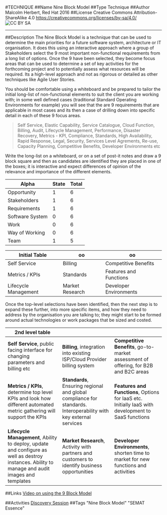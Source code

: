 #TECHNIQUE
##Name
Nine Block Model
##Type
Technique
##Author
Malcolm Herbert, Red Hat 2016
##License
Creative Commons Attribution-ShareAlike 4.0
https://creativecommons.org/licenses/by-sa/4.0/
![CC BY SA](https://licensebuttons.net/l/by-sa/3.0/88x31.png)

----------

##Description
The Nine Block Model is a technique that can be used to determine the main priorities for a future software system, architecture or IT organisation. It does this using an interactive approach where a group of Stakeholders select the 9 most important non-functional requirements from a long list of options.  Once the 9 have been selected, they become focus areas that can be used to determine a set of key activities for the forthcoming project and to potentially assess what resources will be required. Its a high-level approach and not as rigorous or detailed as other techniques like Agile User Stories.

You should be comfortable using a whiteboard and be prepared to tailor the initial long-list of non-functional elements to suit the client you are working with; in some well defined cases (traditional Standard Operating Environments for example) you will see that the are 9 requirements that are applicable in most cases and its then a case of drilling down into specific detail in each of these 9 focus areas. 


> Self Service, Elastic Capability, Service Catalogue, Cloud Function,
> Billing, Audit, Lifecycle Management, Performance, Disaster Recovery,
> Metrics - KPI, Compliance, Standards, High Availability, Rapid
> Response, Legal, Security, Services Level Agrements, Re-use, Capacity
> Planning, Competitive Benefits, Developer Environments etc

Write the long-list on a whiteboard, or on a set of post-it notes and draw a 9 block square and then as candidates are identified they are placed in one of the boxes; it is interactive and expect differences of opinion of the relevance and importance of the different elements.

Alpha | State | Total
--|--|--
Opportunity|1|6
Stakeholders|1|6
Requirements|1|6
Software System|0|6
Work|0|6
Way of Working|0|6
Team|1|5



Initial Table | oo  | oo 
--|--|--
Self Service | Billing | Competitive Benefits 
Metrics / KPIs  | Standards | Features and Functions
Lifecycle Management  | Market Research | Developer Environments

Once the top-level selections have been identified, then the next step is to expand these further, into more specific items, and how they need to address by the organisation you are talking to; they might start to be formed around actual technologies or work packages that be sized and costed. 


|2nd level table |  |  |
|--|--|--|
|**Self Service**, public facing interface for changing parameters and billing etc | **Billing**, integration into existing ISP/Cloud Provider billing system | **Competitive Benefits**, go-to-market assessment of offering, for B2B and B2C areas |
|**Metrics / KPIs**, determine top level KPIs and look how different automated metric gathering will support the KPIs | **Standards**, Ensuring regional and global compliance for standards. Interoperability with key external services | **Features and Functions**, Options for IaaS etc. Initially IaaS with development to SaaS functions|
|**Lifecycle Management**, Ability to deploy, update and configure as well as destroy instances. Ability to manage and audit images and templates  | **Market Research**, Activity with partners and customers to identify business opportunities  | **Developer Environments**, shorten time to market for new functions and activities |

##Links
[Video on using the 9 Block Model](https://mojo.redhat.com/videos/925184)

##Activities
[Discovery Session](https://github.com/SEMAT-Exists-Org/content-activities/blob/master/discovery-session.md) 
##Tags
"Nine Block Model" "SEMAT Essence"


